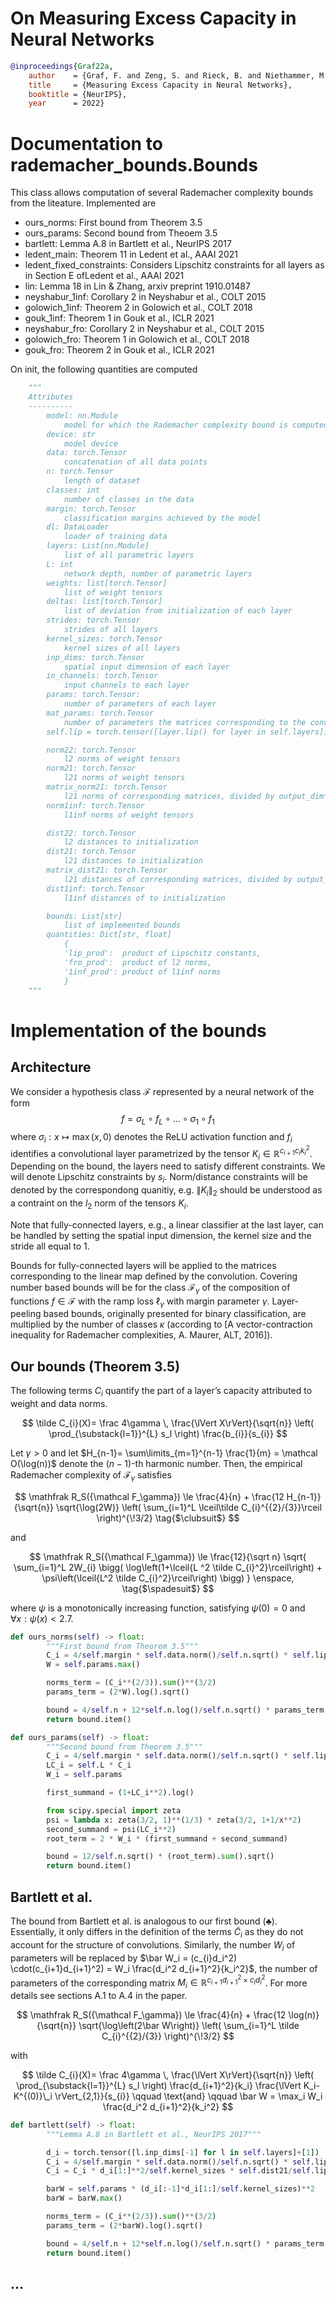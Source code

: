# On Measuring Excess Capacity in Neural Networks

```bibtex
@inproceedings{Graf22a,
    author    = {Graf, F. and Zeng, S. and Rieck, B. and Niethammer, M. and Kwitt, R.},
    title     = {Measuring Excess Capacity in Neural Networks},
    booktitle = {NeurIPS},
    year      = 2022}
```

# Documentation to rademacher_bounds.Bounds

This class allows computation of several Rademacher complexity bounds from the liteature. 
Implemented are
- ours_norms: First bound from Theorem 3.5
- ours_params: Second bound from Theoem 3.5
- bartlett: Lemma A.8 in Bartlett et al., NeurIPS 2017
- ledent_main: Theorem 11 in Ledent et al., AAAI 2021
- ledent_fixed_constraints: Considers Lipschitz constraints for all layers as in Section E ofLedent et al., AAAI 2021
- lin: Lemma 18 in Lin & Zhang, arxiv preprint 1910.01487
- neyshabur_1inf: Corollary 2 in Neyshabur et al., COLT 2015
- golowich_1inf: Theorem 2 in Golowich et al., COLT 2018
- gouk_1inf: Theorem 1 in Gouk et al., ICLR 2021
- neyshabur_fro:  Corollary 2 in Neyshabur et al., COLT 2015
- golowich_fro: Theorem 1 in Golowich et al., COLT 2018
- gouk_fro: Theorem 2 in Gouk et al., ICLR 2021

On init, the following quantities are computed
```python
    """
    Attributes
    ----------
        model: nn.Module
            model for which the Rademacher complexity bound is computed
        device: str
            model device
        data: torch.Tensor
            concatenation of all data points
        n: torch.Tensor 
            length of dataset
        classes: int
            number of classes in the data
        margin: torch.Tensor
            classification margins achieved by the model
        dl: DataLoader
            loader of training data
        layers: List[nn.Module]
            list of all parametric layers
        L: int
            network depth, number of parametric layers
        weights: list[torch.Tensor]
            list of weight tensors
        deltas: list[torch.Tensor]
            list of deviation from initialization of each layer
        strides: torch.Tensor
            strides of all layers
        kernel_sizes: torch.Tensor
            kernel sizes of all layers
        inp_dims: torch.Tensor
            spatial input dimension of each layer
        in_channels: torch.Tensor
            input channels to each layer
        params: torch.Tensor:
            number of parameters of each layer
        mat_params: torch.Tensor
            number of parameters the matrices corresponding to the convolutional map would have
        self.lip = torch.tensor([layer.lip() for layer in self.layers]).type(torch.float64)

        norm22: torch.Tensor
            l2 norms of weight tensors
        norm21: torch.Tensor
            l21 norms of weight tensors
        matrix_norm21: torch.Tensor
            l21 norms of corresponding matrices, divided by output_dim**2
        norm1inf: torch.Tensor
            l1inf norms of weight tensors

        dist22: torch.Tensor
            l2 distances to initialization
        dist21: torch.Tensor
            l21 distances to initialization
        matrix_dist21: torch.Tensor
            l21 distances of corresponding matrices, divided by output_dim**2
        dist1inf: torch.Tensor
            l1inf distances of to initialization

        bounds: List[str]
            list of implemented bounds
        quantities: Dict[str, float]
            {
            'lip_prod':  product of Lipschitz constants,
            'fro_prod':  product of l2 norms,
            '1inf_prod': product of l1inf norms
            }
    """
```

# Implementation of the bounds

## Architecture

We consider a hypothesis class $\mathcal F$ represented by a neural network of the form
$$f = \sigma_L \circ f_L \circ \dots \circ \sigma_1 \circ f_1$$ 
where $\sigma_i : x \mapsto \max(x, 0)$ denotes the ReLU activation function and $f_i$ identifies a convolutional layer parametrized by the tensor $K_i \in \mathbb R^{c_{i+1} c_i k_i^2}$. Depending on the bound, the layers need to satisfy different constraints. We will denote Lipschitz constraints by $s_i$. Norm/distance constraints will be denoted by the correspondong quanitiy, e.g. $\lVert K_i \rVert_2$ should be understood as a contraint on the $l_2$ norm of the tensors $K_i$.

Note that fully-connected layers, e.g., a linear classifier at the last layer, can be handled by setting the spatial input dimension, the kernel size and the stride all equal to 1.

Bounds for fully-connected layers will be applied to the matrices corresponding to the linear map defined by the convolution.
Covering number based bounds will be for the class $\mathcal F_\gamma$ of the composition of functions $f\in \mathcal F$ with the ramp loss $\ell_\gamma$ with margin parameter $\gamma$. Layer-peeling based bounds, originally
presented for binary classification, are multiplied by the number of classes $\kappa$ (according to [A vector-contraction inequality for Rademacher complexities, A. Maurer, ALT, 2016]).


## Our bounds (Theorem 3.5)
The following terms $C_i$ quantify the part of a layer’s capacity attributed to weight and data norms.

$$
\tilde C_{i}(X)=
    \frac 4\gamma \, \frac{\lVert X\rVert}{\sqrt{n}} 
    \left(
        \prod_{\substack{l=1}}^{L}
            s_l
    \right)
    \frac{b_{i}}{s_{i}}
$$

Let $\gamma>0$ and let $H_{n-1}= \sum\limits_{m=1}^{n-1} \frac{1}{m} = \mathcal O(\log(n))$ denote the $(n-1)$-th harmonic number. Then, the empirical Rademacher complexity of $\mathcal F_\gamma$ satisfies 

$$
        \mathfrak R_S({\mathcal F_\gamma})
        \le
        \frac{4}{n}
        +
        \frac{12 H_{n-1}}{\sqrt{n}}
        \sqrt{\log(2W)}
        \left(
            \sum_{i=1}^L
            \lceil\tilde C_{i}^{{2}/{3}}\rceil
        \right)^{\!3/2}
    \tag{$\clubsuit$}
$$

and

$$
        \mathfrak R_S({\mathcal F_\gamma})
        \le
        \frac{12}{\sqrt n}
        \sqrt{
            \sum_{i=1}^L
            2W_{i}
            \bigg(
            \log\left(1+\lceil{L ^2 \tilde C_{i}^2}\rceil\right) + 
            \psi\left(\lceil{L^2 \tilde C_{i}^2}\rceil\right)
            \bigg)
        }
    \enspace, 
    \tag{$\spadesuit$}
$$

where $\psi$ is a monotonically increasing function, satisfying $\psi(0)=0$ and $\forall x: \psi(x)<2.7$.

```python
def ours_norms(self) -> float:
        """First bound from Theorem 3.5"""
        C_i = 4/self.margin * self.data.norm()/self.n.sqrt() * self.lip.prod() * self.dist21/self.lip
        W = self.params.max()

        norms_term = (C_i**(2/3)).sum()**(3/2)
        params_term = (2*W).log().sqrt()

        bound = 4/self.n + 12*self.n.log()/self.n.sqrt() * params_term * norms_term
        return bound.item()

def ours_params(self) -> float:
        """Second bound from Theorem 3.5"""
        C_i = 4/self.margin * self.data.norm()/self.n.sqrt() * self.lip.prod() * self.dist21/self.lip
        LC_i = self.L * C_i
        W_i = self.params        

        first_summand = (1+LC_i**2).log()

        from scipy.special import zeta
        psi = lambda x: zeta(3/2, 1)**(1/3) * zeta(3/2, 1+1/x**2)
        second_summand = psi(LC_i**2)
        root_term = 2 * W_i * (first_summand + second_summand)

        bound = 12/self.n.sqrt() * (root_term).sum().sqrt()
        return bound.item()
```

## Bartlett et al.

The bound from Bartlett et al. is analogous to our first bound ($\clubsuit$). Essentially, it only differs in the definition of the terms $\tilde C_i$ as they do not account for the structure of convolutions. 
Similarly, the number $W_i$ of parameters will be replaced by $\bar W_i = (c_{i}d_i^2) \cdot(c_{i+1}d_{i+1}^2) =  W_i \frac{d_i^2 d_{i+1}^2}{k_i^2}$, the number of parameters of the corresponding matrix $M_i \in \mathbb R^{c_{i+1}d_{i+1}^2 \times c_{i}d_{i}^2}$. For more details see sections A.1 to A.4 in the paper.

$$
\mathfrak R_S({\mathcal F_\gamma})
        \le
        \frac{4}{n}
        +
        \frac{12 \log(n)}{\sqrt{n}}
        \sqrt{\log\left(2\bar W\right)}
        \left(
            \sum_{i=1}^L
            \tilde C_{i}^{{2}/{3}}
        \right)^{\!3/2}
$$

with

$$ 
\tilde C_{i}(X)=
    \frac 4\gamma \, \frac{\lVert X\rVert}{\sqrt{n}} 
    \left(
        \prod_{\substack{l=1}}^{L}
            s_l
    \right)
    \frac{d_{i+1}^2}{k_i}
    \frac{\lVert K_i-K^{(0)}\_i \rVert_{2,1}}{s_{i}}
\qquad \text{and} \qquad
\bar W = \max_i W_i \frac{d_i^2 d_{i+1}^2}{k_i^2} 
$$

```python
def bartlett(self) -> float:
        """Lemma A.8 in Bartlett et al., NeurIPS 2017"""

        d_i = torch.tensor([l.inp_dims[-1] for l in self.layers]+[1])
        C_i = 4/self.margin * self.data.norm()/self.n.sqrt() * self.lip.prod()
        C_i = C_i * d_i[1:]**2/self.kernel_sizes * self.dist21/self.lip

        barW = self.params * (d_i[:-1]*d_i[1:]/self.kernel_sizes)**2
        barW = barW.max()

        norms_term = (C_i**(2/3)).sum()**(3/2)
        params_term = (2*barW).log().sqrt()

        bound = 4/self.n + 12*self.n.log()/self.n.sqrt() * params_term * norms_term
        return bound.item()
```

## ...